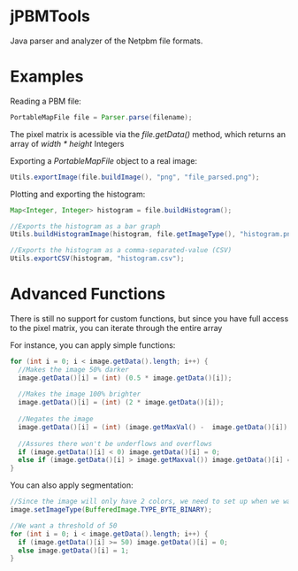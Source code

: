 jPBMTools
=========

Java parser and analyzer of the Netpbm file formats.


Examples
=========

Reading a PBM file:

```java
PortableMapFile file = Parser.parse(filename);
```

The pixel matrix is acessible via the *file.getData()* method, which returns an array of *width * height* Integers

Exporting a *PortableMapFile* object to a real image:

```java
Utils.exportImage(file.buildImage(), "png", "file_parsed.png");
```

Plotting and exporting the histogram:

```java
Map<Integer, Integer> histogram = file.buildHistogram();

//Exports the histogram as a bar graph
Utils.buildHistogramImage(histogram, file.getImageType(), "histogram.png");

//Exports the histogram as a comma-separated-value (CSV)
Utils.exportCSV(histogram, "histogram.csv");
```


Advanced Functions
=========

There is still no support for custom functions, but since you have full access to the pixel matrix, you can iterate through the entire array

For instance, you can apply simple functions:

```java
for (int i = 0; i < image.getData().length; i++) {
  //Makes the image 50% darker
  image.getData()[i] = (int) (0.5 * image.getData()[i]);
  
  //Makes the image 100% brighter
  image.getData()[i] = (int) (2 * image.getData()[i]);
  
  //Negates the image
  image.getData()[i] = (int) (image.getMaxVal() -  image.getData()[i]);
  
  //Assures there won't be underflows and overflows
  if (image.getData()[i] < 0) image.getData()[i] = 0;
  else if (image.getData()[i] > image.getMaxval()) image.getData()[i] = image.getMaxval();
}
```

You can also apply segmentation:

```java
//Since the image will only have 2 colors, we need to set up when we want to export the segmented image
image.setImageType(BufferedImage.TYPE_BYTE_BINARY);

//We want a threshold of 50
for (int i = 0; i < image.getData().length; i++) {
  if (image.getData()[i] >= 50) image.getData()[i] = 0;
  else image.getData()[i] = 1;
}
```

